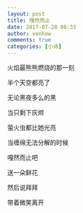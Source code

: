 ```yaml
---
layout: post
title: 嘎然而止
date: 2017-07-28 08:33
author: venhow
comments: true
categories: [小诗]
---
```

火焰最熊熊燃烧的那一刻

半个天空都亮了

无论黑夜多么的黑

当只剩下灰烬

萤火虫都比她光亮

当缠绵无法分解的时候

嘎然而止吧

送一朵鲜花

然后说拜拜

带着微笑离开
